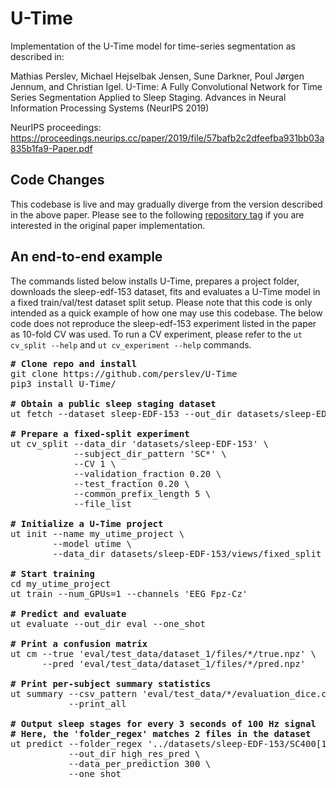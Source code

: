 # U-Time

Implementation of the U-Time model for time-series segmentation as described 
in:

Mathias Perslev, Michael Hejselbak Jensen, Sune Darkner, Poul Jørgen Jennum, 
and Christian Igel. U-Time: A Fully Convolutional Network for Time Series 
Segmentation Applied to Sleep Staging. Advances in Neural Information 
Processing Systems (NeurIPS 2019)

NeurIPS proceedings:
https://proceedings.neurips.cc/paper/2019/file/57bafb2c2dfeefba931bb03a835b1fa9-Paper.pdf

## Code Changes
This codebase is live and may gradually diverge from the version described in the above paper.
Please see to the following [repository tag](https://github.com/perslev/U-Time/releases/tag/paper_version) if you are interested in the original paper implementation.

## An end-to-end example
The commands listed below installs U-Time, prepares a project folder, downloads the sleep-edf-153 dataset, fits and evaluates
a U-Time model in a fixed train/val/test dataset split setup. Please note that this code is only intended as a quick example of how
one may use this codebase. The below code does not reproduce the sleep-edf-153 experiment listed in the paper as 10-fold CV was used.
To run a CV experiment, please refer to the `ut cv_split --help` and `ut cv_experiment --help` commands.

<pre>
<b># Clone repo and install</b>
git clone https://github.com/perslev/U-Time
pip3 install U-Time/

<b># Obtain a public sleep staging dataset</b>
ut fetch --dataset sleep-EDF-153 --out_dir datasets/sleep-EDF-153

<b># Prepare a fixed-split experiment</b>
ut cv_split --data_dir 'datasets/sleep-EDF-153' \
            --subject_dir_pattern 'SC*' \
            --CV 1 \
            --validation_fraction 0.20 \
            --test_fraction 0.20 \
            --common_prefix_length 5 \
            --file_list

<b># Initialize a U-Time project</b>
ut init --name my_utime_project \
        --model utime \
        --data_dir datasets/sleep-EDF-153/views/fixed_split

<b># Start training</b>
cd my_utime_project
ut train --num_GPUs=1 --channels 'EEG Fpz-Cz'

<b># Predict and evaluate</b>
ut evaluate --out_dir eval --one_shot

<b># Print a confusion matrix</b>
ut cm --true 'eval/test_data/dataset_1/files/*/true.npz' \
      --pred 'eval/test_data/dataset_1/files/*/pred.npz'
      
<b># Print per-subject summary statistics</b>
ut summary --csv_pattern 'eval/test_data/*/evaluation_dice.csv' \
           --print_all

<b># Output sleep stages for every 3 seconds of 100 Hz signal </b>
<b># Here, the 'folder_regex' matches 2 files in the dataset </b>
ut predict --folder_regex '../datasets/sleep-EDF-153/SC400[1-2]E0' \
           --out_dir high_res_pred \
           --data_per_prediction 300 \
           --one_shot
</pre>
